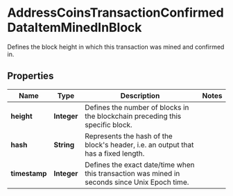 

# AddressCoinsTransactionConfirmedDataItemMinedInBlock

Defines the block height in which this transaction was mined and confirmed in.

## Properties

| Name | Type | Description | Notes |
|------------ | ------------- | ------------- | -------------|
|**height** | **Integer** | Defines the number of blocks in the blockchain preceding this specific block. |  |
|**hash** | **String** | Represents the hash of the block&#39;s header, i.e. an output that has a fixed length. |  |
|**timestamp** | **Integer** | Defines the exact date/time when this transaction was mined in seconds since Unix Epoch time. |  |




